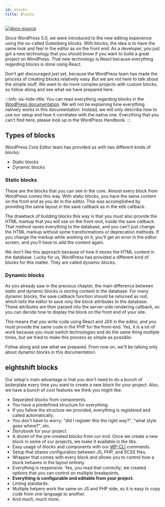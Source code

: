 ```yaml
---
id: blocks
title: Blocks
---
```


[![docs-source](https://img.shields.io/badge/source-eightshift--frontend--libs-yellow?style=for-the-badge&logo=javascript&labelColor=2a2a2a)](https://github.com/infinum/eightshift-frontend-libs/tree/develop/blocks/init/src/Blocks/)

Since WordPress 5.0, we were introduced to the new editing experience using the so-called Gutenberg blocks. With blocks, the idea is to have the same look and feel in the editor as on the front end. As a developer, you just got a new technology that you should know if you want to build a great project on WordPress. That new technology is React because everything regarding blocks is done using React.

Don't get discouraged just yet, because the WordPress team has made the process of creating blocks relatively easy. But we are not here to talk about the simple stuff. We want to do more complex projects with custom blocks, so follow along and see what we have prepared here.

:::info :es-hide-title:
You can read everything regarding blocks in the [WordPress documentation](https://developer.wordpress.org/block-editor/tutorials/block-tutorial/). We will not be explaining how everything natively works in this documentation. Instead, we will only describe how to use our setup and how it correlates with the native one. Everything that you can't find here, please look up in the WordPress Handbook.
:::

## Types of blocks

WordPress Core Editor team has provided us with two different kinds of blocks:

- Static blocks
- Dynamic blocks


### Static blocks

These are the blocks that you can see in the core. Almost every block from WordPress comes this way. With static blocks, you have the same content on the front end as you do in the editor. This was accomplished by providing the same layout in the save callback as in the edit callback.

The drawback of building blocks this way is that you must also provide the HTML markup that you will use on the front-end, inside the save callback. That method saves everything to the database, and you can't just change the HTML markup without some transformations or deprecation methods. If you change the markup while working on it, you'll get an error in the editor screen, and you'll have to add the content again.

We don't like this approach because of how it stores the HTML content in the database. Lucky for us, WordPress has provided a different kind of blocks for this matter. They are called dynamic blocks.

### Dynamic blocks

As you already saw in the previous chapter, the main difference between static and dynamic blocks is storing content in the database. For many dynamic blocks, the save callback function should be returned as null, which tells the editor to save only the block attributes to the database. These attributes are then passed into the server-side rendering callback, so you can decide how to display the block on the front end of your site.

This means that you write code using React and JSX in the editor, and you must provide the same code in the PHP for the front-end. Yes, it is a lot of work because you must switch technologies and do the same thing multiple times, but we tried to make this process as simple as possible.

Follow along and see what we prepared. From now on, we'll be talking only about dynamic blocks in this documentation.

## eightshift blocks

Our setup's main advantage is that you don't need to do a bunch of boilerplate every time you want to create a new block for your project. Also, we have a bunch of cool features we think you might like:

- Separated blocks from components.
- You have a predefined structure for everything.
- If you follow the structure we provided, everything is registered and called automatically.
- You don't have to worry: "did I register this the right way?", "what style goes where?", etc.
- Storybook for your project.
- A dozen of the pre-created blocks from our end. Once we create a new block in some of our projects, we make it available in the libs.
- Easy usage of blocks and components with our [WP-CLI](wp-cli) commands.
- Setup that shares configuration between JS, PHP, and SCSS files.
- Wrapper that comes with every block and allows you to control how a block behaves in the layout entirely.
- Everything is responsive. Yes, you read that correctly; we created options that you can control on multiple breakpoints.
- **Everything is configurable and editable from your project.**
- Linting standards.
- Multiple helpers work the same on JS and PHP side, so it is easy to copy code from one language to another.
- And much, much more.
